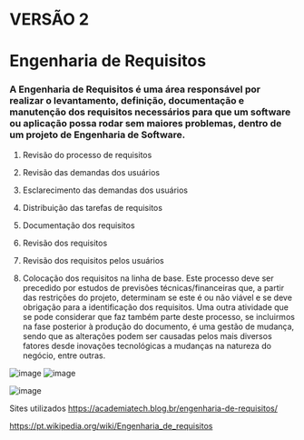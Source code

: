 # VERSÃO 2

# Engenharia de Requisitos

### **A Engenharia de Requisitos é uma área responsável por realizar o levantamento, definição, documentação e manutenção dos requisitos necessários para que um software ou aplicação possa rodar sem maiores problemas, dentro de um projeto de Engenharia de Software.**
1. Revisão do processo de requisitos
   
2. Revisão das demandas dos usuários
   
3. Esclarecimento das demandas dos usuários
   
4. Distribuição das tarefas de requisitos
   
5. Documentação dos requisitos
    
6. Revisão dos requisitos
    
7. Revisão dos requisitos pelos usuários
    
8. Colocação dos requisitos na linha de base. Este processo deve ser precedido por estudos de previsões técnicas/financeiras que, a partir das restrições do projeto, determinam se este é ou não viável e se deve obrigação para a identificação dos requisitos. Uma outra atividade que se pode considerar que faz também parte deste processo, se incluirmos na fase posterior à produção do documento, é uma gestão de mudança, sendo que as alterações podem ser causadas pelos mais diversos fatores desde inovações tecnológicas a mudanças na natureza do negócio, entre outras.
   
![image](https://github.com/HEROffk/aulaMarkdown/assets/164903790/f199bf53-de0e-44ac-86e0-1ae92b6e4d14)
 ![image](https://github.com/HEROffk/aulaMarkdown/assets/164903790/b12a2ae4-ce08-491c-aef3-acb987a16722)
 
 ![image](https://github.com/HEROffk/aulaMarkdown/assets/164903790/9074f1be-2a9a-466e-851a-759b81d6739b)


Sites utilizados
https://academiatech.blog.br/engenharia-de-requisitos/

https://pt.wikipedia.org/wiki/Engenharia_de_requisitos
